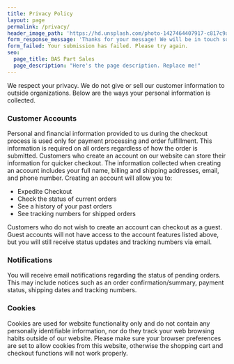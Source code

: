 ```yaml
---
title: Privacy Policy
layout: page
permalink: /privacy/
header_image_path: 'https://hd.unsplash.com/photo-1427464407917-c817c9a0a6f6'
form_response_message: 'Thanks for your message! We will be in touch soon.'
form_failed: Your submission has failed. Please try again.
seo:
  page_title: BAS Part Sales
  page_description: "Here's the page description. Replace me!"
---
```



We respect your privacy. We do not give or sell our customer information to outside organizations. Below are the ways your personal information is collected.

### Customer Accounts

Personal and financial information provided to us during the checkout process is used only for payment processing and order fulfillment. This information is required on all orders regardless of how the order is submitted. Customers who create an account on our website can store their information for quicker checkout. The information collected when creating an account includes your full name, billing and shipping addresses, email, and phone number. Creating an account will allow you to:

* Expedite Checkout
* Check the status of current orders
* See a history of your past orders
* See tracking numbers for shipped orders


Customers who do not wish to create an account can checkout as a guest. Guest accounts will not have access to the account features listed above, but you will still receive status updates and tracking numbers via email.

### Notifications

You will receive email notifications regarding the status of pending orders. This may include notices such as an order confirmation/summary, payment status, shipping dates and tracking numbers.

### Cookies

Cookies are used for website functionality only and do not contain any personally identifiable information, nor do they track your web browsing habits outside of our website. Please make sure your browser preferences are set to allow cookies from this website, otherwise the shopping cart and checkout functions will not work properly.